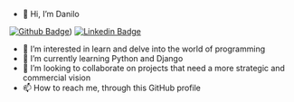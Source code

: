 - 👋 Hi, I’m Danilo

[![Github Badge](https://img.shields.io/badge/-Github-000?style=flat-square&logo=Github&logoColor=white&link=https://github.com/dncarvalho)](https://github.com/dncarvalho))
[![Linkedin Badge](https://img.shields.io/badge/-LinkedIn-blue?style=flat-square&logo=Linkedin&logoColor=white&link=https://www.linkedin.com/in/daniloncarvalho/)](https://www.linkedin.com/in/daniloncarvalho/)

- 👀 I’m interested in learn and delve into the world of programming
- 🌱 I’m currently learning Python and Django 
- 💞️ I’m looking to collaborate on projects that need a more strategic and commercial vision
- 📫 How to reach me, through this GitHub profile

<!---
dncarvalho/dncarvalho is a ✨ special ✨ repository because its `README.md` (this file) appears on your GitHub profile.
You can click the Preview link to take a look at your changes.
--->
